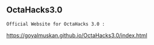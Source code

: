 ## OctaHacks3.0
```Official Website for OctaHacks 3.0 :```

https://goyalmuskan.github.io/OctaHacks3.0/index.html


